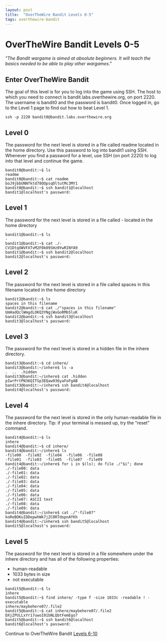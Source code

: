 ```yaml
---
layout: post
title:  "OverTheWire Bandit Levels 0-5"
tags: overthewire-bandit
---
```

# OverTheWire Bandit Levels 0-5

_"The Bandit wargame is aimed at absolute beginners. It will teach the basics needed to be able to play other wargames."_

## Enter OverTheWire Bandit
The goal of this level is for you to log into the game using SSH. The host to which you need to connect is bandit.labs.overthewire.org, on port 2220. The username is bandit0 and the password is bandit0. Once logged in, go to the Level 1 page to find out how to beat Level 1.
```
ssh -p 2220 bandit0@bandit.labs.overthewire.org
```

## Level 0
The password for the next level is stored in a file called readme located in the home directory. Use this password to log into bandit1 using SSH. Whenever you find a password for a level, use SSH (on port 2220) to log into that level and continue the game.
```
bandit0@bandit:~$ ls
readme
bandit0@bandit:~$ cat readme
boJ9jbbUNNfktd78OOpsqOltutMc3MY1
bandit0@bandit:~$ ssh bandit1@localhost
bandit1@localhost's password:
```

## Level 1
The password for the next level is stored in a file called - located in the home directory
```
bandit1@bandit:~$ ls
-
bandit1@bandit:~$ cat ./-
CV1DtqXWVFXTvM2F0k09SHz0YwRINYA9
bandit1@bandit:~$ ssh bandit2@localhost
bandit2@localhost's password:
```

## Level 2
The password for the next level is stored in a file called spaces in this filename located in the home directory
```
bandit2@bandit:~$ ls
spaces in this filename
bandit2@bandit:~$ cat ./"spaces in this filename"
UmHadQclWmgdLOKQ3YNgjWxGoRMb5luK
bandit2@bandit:~$ ssh bandit3@localhost
bandit3@localhost's password:
```

## Level 3
The password for the next level is stored in a hidden file in the inhere directory.
```
bandit3@bandit:~$ cd inhere/
bandit3@bandit:~/inhere$ ls -a
.  ..  .hidden
bandit3@bandit:~/inhere$ cat .hidden
pIwrPrtPN36QITSp3EQaw936yaFoFgAB
bandit3@bandit:~/inhere$ ssh bandit4@localhost
bandit4@localhost's password:
```

## Level 4
The password for the next level is stored in the only human-readable file in the inhere directory. Tip: if your terminal is messed up, try the “reset” command.
```
bandit4@bandit:~$ ls
inhere
bandit4@bandit:~$ cd inhere/
bandit4@bandit:~/inhere$ ls
-file00  -file02  -file04  -file06  -file08
-file01  -file03  -file05  -file07  -file09
bandit4@bandit:~/inhere$ for i in $(ls); do file ./"$i"; done
./-file00: data
./-file01: data
./-file02: data
./-file03: data
./-file04: data
./-file05: data
./-file06: data
./-file07: ASCII text
./-file08: data
./-file09: data
bandit4@bandit:~/inhere$ cat ./"-file07"
koReBOKuIDDepwhWk7jZC0RTdopnAYKh
bandit4@bandit:~/inhere$ ssh bandit5@localhost
bandit5@localhost's password:
```

## Level 5
The password for the next level is stored in a file somewhere under the inhere directory and has all of the following properties:
* human-readable
* 1033 bytes in size
* not executable
```
bandit5@bandit:~$ ls
inhere
bandit5@bandit:~$ find inhere/ -type f -size 1033c -readable ! -executable
inhere/maybehere07/.file2
bandit5@bandit:~$ cat inhere/maybehere07/.file2
DXjZPULLxYr17uwoI01bNLQbtFemEgo7
bandit5@bandit:~$ ssh bandit6@localhost
bandit6@localhost's password:
```

Continue to OverTheWire Bandit [Levels 6-10](https://scottctaylor12.github.io/2018/09/15/otw-bandit6-10.html)
